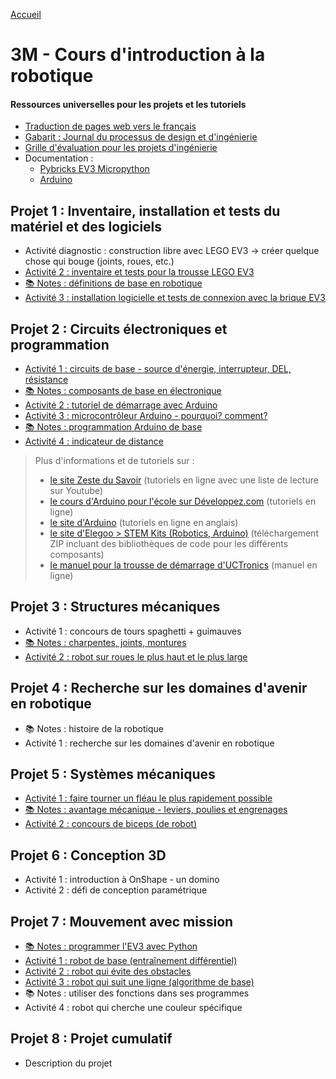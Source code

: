[Accueil](./index.md)

# 3M - Cours d'introduction à la robotique

#### Ressources universelles pour les projets et les tutoriels

- [Traduction de pages web vers le français](https://docs.google.com/document/d/1y17romWgOPcvhSh9MgJROtPkUOQNkaMrkGqBu2A_q9w/view)
- [Gabarit : Journal du processus de design et d'ingénierie](https://docs.google.com/document/d/10qXbG6t7gSBiXH1rWh8tamR85JPlqGgy0t4OaY0Sv2M/view)
- [Grille d'évaluation pour les projets d'ingénierie](https://docs.google.com/spreadsheets/d/1iY3OSkaLLjLcSvK5xwhQi8q6bvDzHqnTcUQaFn-dW34/view)
- Documentation :
  - [Pybricks EV3 Micropython](https://pybricks.com/ev3-micropython/)
  - [Arduino](https://docs.arduino.cc/built-in-examples/)

## Projet 1 : Inventaire, installation et tests du matériel et des logiciels

- Activité diagnostic : construction libre avec LEGO EV3 -> créer quelque chose qui bouge (joints, roues, etc.)
- [Activité 2 : inventaire et tests pour la trousse LEGO EV3](./p1-3m_act2.md)
- [📚 Notes : définitions de base en robotique](https://docs.google.com/document/d/1kr3UCqRWHvq4YeXPHUDKIzhNah-CdPPylHcNMfpNCUc/view)
- [Activité 3 : installation logicielle et tests de connexion avec la brique EV3](./p1-3m_act3.md)

## Projet 2 : Circuits électroniques et programmation

- [Activité 1 : circuits de base - source d'énergie, interrupteur, DEL, résistance](./p2-3m_act1.md)
- [📚 Notes : composants de base en électronique](p2-3m_notes_composants.md)
- [Activité 2 : tutoriel de démarrage avec Arduino](./p2-3m_act2.md)
- [Activité 3 : microcontrôleur Arduino - pourquoi? comment?](./p2-3m_act3.md)
- [📚 Notes : programmation Arduino de base](./p2-3m_notes_programmes.md)
- [Activité 4 : indicateur de distance](./p2-3m_act4.md)

<blockquote>
Plus d'informations et de tutoriels sur :
<ul>
<li><a href="https://zestedesavoir.com/tutoriels/686/arduino-premiers-pas-en-informatique-embarquee/">le site Zeste du Savoir</a> (tutoriels en ligne avec une liste de lecture sur Youtube)</li>
<li><a href="https://arduino.developpez.com/tutoriels/arduino-a-l-ecole/">le cours d'Arduino pour l'école sur Développez.com</a> (tutoriels en ligne)</li>
<li><a href="https://docs.arduino.cc/built-in-examples/ ">le site d'Arduino</a> (tutoriels en ligne en anglais)</li>
<li><a href="https://www.elegoo.com/pages/download">le site d'Elegoo > STEM Kits (Robotics, Arduino)</a> (téléchargement ZIP incluant des bibliothèques de code pour les différents composants)</li> 
<li><a href="https://www.manualslib.com/manual/1810234/Uctronics-Ultimate-Starter-Kit-For-Arduino.html">le manuel pour la trousse de démarrage d'UCTronics</a> (manuel en ligne)</li>
</ul>
</blockquote>

## Projet 3 : Structures mécaniques

- Activité 1 : concours de tours spaghetti + guimauves
- [📚 Notes : charpentes, joints, montures](./p3-3m_notes.md)
- [Activité 2 : robot sur roues le plus haut et le plus large](./p3-3m_act2.md)

## Projet 4 : Recherche sur les domaines d'avenir en robotique

- 📚 Notes : histoire de la robotique
- Activité 1 : recherche sur les domaines d'avenir en robotique

## Projet 5 : Systèmes mécaniques

- [Activité 1 : faire tourner un fléau le plus rapidement possible](./p5-3m_act1.md)
- [📚 Notes : avantage mécanique - leviers, poulies et engrenages](./p5-3m_notes.md)
- [Activité 2 : concours de biceps (de robot)](./p5-3m_act2.md)

## Projet 6 : Conception 3D

- Activité 1 : introduction à OnShape - un domino
- Activité 2 : défi de conception paramétrique

## Projet 7 : Mouvement avec mission

- [📚 Notes : programmer l'EV3 avec Python](./p7-3m_notes.md)
- [Activité 1 : robot de base (entraînement différentiel)](./p7-3m_act1.md)
- [Activité 2 : robot qui évite des obstacles](./p7-3m_act2.md)
- [Activité 3 : robot qui suit une ligne (algorithme de base)](./p7-3m_act3.md)
- 📚 Notes : utiliser des fonctions dans ses programmes
- Activité 4 : robot qui cherche une couleur spécifique

## Projet 8 : Projet cumulatif

- Description du projet
